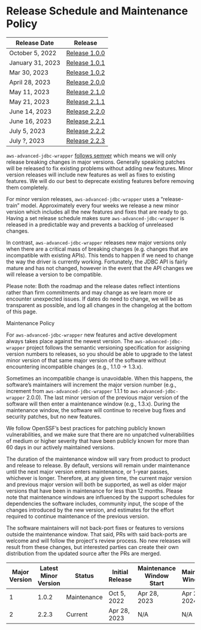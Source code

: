 # Release Schedule and Maintenance Policy

| Release Date     | Release                                                                                    |
|------------------|--------------------------------------------------------------------------------------------|
| October 5, 2022  | [Release 1.0.0](https://github.com/awslabs/`aws-advanced-jdbc-wrapper`/releases/tag/1.0.0) |  
| January 31, 2023 | [Release 1.0.1](https://github.com/awslabs/`aws-advanced-jdbc-wrapper`/releases/tag/1.0.1) | 
| Mar 30, 2023     | [Release 1.0.2](https://github.com/awslabs/`aws-advanced-jdbc-wrapper`/releases/tag/1.0.2) |
| April 28, 2023   | [Release 2.0.0](https://github.com/awslabs/`aws-advanced-jdbc-wrapper`/releases/tag/2.0.0) |  
| May 11, 2023     | [Release 2.1.0](https://github.com/awslabs/`aws-advanced-jdbc-wrapper`/releases/tag/2.1.0) |
| May 21, 2023     | [Release 2.1.1](https://github.com/awslabs/`aws-advanced-jdbc-wrapper`/releases/tag/2.1.1) |
| June 14, 2023    | [Release 2.2.0](https://github.com/awslabs/`aws-advanced-jdbc-wrapper`/releases/tag/2.2.0) |
| June 16, 2023    | [Release 2.2.1](https://github.com/awslabs/`aws-advanced-jdbc-wrapper`/releases/tag/2.2.1) |
| July 5, 2023     | [Release 2.2.2](https://github.com/awslabs/`aws-advanced-jdbc-wrapper`/releases/tag/2.2.2) |
| July ?, 2023     | [Release 2.2.3](https://github.com/awslabs/`aws-advanced-jdbc-wrapper`/releases/tag/2.2.3) |

``aws-advanced-jdbc-wrapper`` [follows semver](https://semver.org/#semantic-versioning-200) which means we will only
release breaking changes in major versions. Generally speaking patches will be released to fix existing problems without
adding new features. Minor version releases will include new features as well as fixes to existing features. We will do
our
best to deprecate existing features before removing them completely.

For minor version releases, `aws-advanced-jdbc-wrapper` uses a “release-train” model. Approximately every four weeks we
release a new minor version which includes all the new features and fixes that are ready to go.
Having a set release schedule makes sure ``aws-advanced-jdbc-wrapper`` is released in a predictable way and prevents a
backlog of unreleased changes.

In contrast, `aws-advanced-jdbc-wrapper` releases new major versions only when there are a critical mass of
breaking changes (e.g. changes that are incompatible with existing APIs). This tends to happen if we need to
change the way the driver is currently working. Fortunately, the JDBC API is fairly mature and has not changed, however
in the event that the API changes we will release a version to be compatible.

Please note: Both the roadmap and the release dates reflect intentions rather than firm commitments and may change
as we learn more or encounter unexpected issues. If dates do need to change, we will be as transparent as possible,
and log all changes in the changelog at the bottom of this page.

Maintenance Policy

For `aws-advanced-jdbc-wrapper` new features and active development always takes place against the newest version.
The `aws-advanced-jdbc-wrapper` project follows the semantic versioning specification for assigning version numbers
to releases, so you should be able to upgrade to the latest minor version of that same major version of the
software without encountering incompatible changes (e.g., 1.1.0 → 1.3.x).

Sometimes an incompatible change is unavoidable. When this happens, the software’s maintainers will increment
the major version number (e.g., increment from `aws-advanced-jdbc-wrapper` 1.1.1 to `aws-advanced-jdbc-wrapper` 2.0.0).
The last minor version of the previous major version of the software will then enter a maintenance window
(e.g., 1.3.x). During the maintenance window, the software will continue to receive bug fixes and security patches,
but no new features.

We follow OpenSSF’s best practices for patching publicly known vulnerabilities, and we make sure that there are
no unpatched vulnerabilities of medium or higher severity that have been publicly known for more than 60 days
in our actively maintained versions.

The duration of the maintenance window will vary from product to product and release to release.
By default, versions will remain under maintenance until the next major version enters maintenance,
or 1-year passes, whichever is longer. Therefore, at any given time, the current major version and
previous major version will both be supported, as well as older major versions that have been in maintenance
for less than 12 months. Please note that maintenance windows are influenced by the support schedules for
dependencies the software includes, community input, the scope of the changes introduced by the new version,
and estimates for the effort required to continue maintenance of the previous version.

The software maintainers will not back-port fixes or features to versions outside the maintenance window.
That said, PRs with said back-ports are welcome and will follow the project's review process.
No new releases will result from these changes, but interested parties can create their own distribution
from the updated source after the PRs are merged.

| Major Version | Latest Minor Version | Status      | Initial Release | Maintenance Window Start | Maintenance Window End |
|---------------|----------------------|-------------|-----------------|--------------------------|------------------------|
| 1             | 1.0.2                | Maintenance | Oct 5, 2022     | Apr 28, 2023             | Apr 28, 2024           | 
| 2             | 2.2.3                | Current     | Apr 28, 2023    | N/A                      | N/A                    | 
